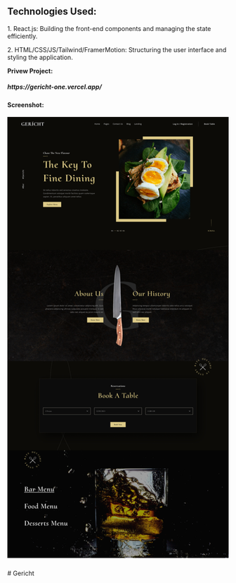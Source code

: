 

<h2>Technologies Used:</h2>

<p>1. React.js: Building the front-end components and managing the state efficiently. </p>
<p> 2. HTML/CSS/JS/Tailwind/FramerMotion: Structuring the user interface and styling the application. </p>

<b>Privew Project:</b>

<h5> https://gericht-one.vercel.app/ </h5>


<b>Screenshot:</b>

<h5> <img src="https://github.com/Shariar-Rafi/Gericht-Restaurant-React-Project/blob/main/src/assets/ss.jpg" alt="src/assets/ss.jpg" > </h5>

#   G e r i c h t 
 
 
